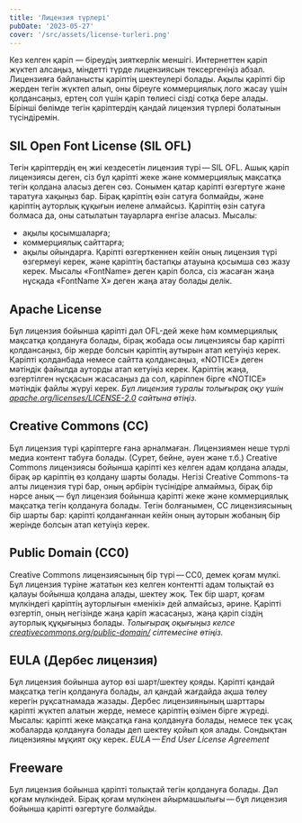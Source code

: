 ```yaml
---
title: 'Лицензия түрлері'
pubDate: '2023-05-27'
cover: '/src/assets/license-turleri.png'
---
```


Кез келген қаріп — біреудің зияткерлік меншігі. Интернеттен қаріп жүктеп алсаңыз, міндетті түрде лицензиясын тексергеніңіз абзал.
Лицензияға байланысты қаріптің шектеулері болады. Ақылы қаріпті бір жерден тегін жүктеп алып, оны біреуге коммерциялық лого жасау үшін қолдансаңыз, ертең сол үшін қаріп төлиесі сізді сотқа бере алады.
Бірінші бөлімде тегін қаріптердің қандай лицензия түрлері болатынын түсіндіремін.

## SIL Open Font License (SIL OFL)
Тегін қаріптердің ең жиі кездесетін лицензия түрі — SIL OFL. Ашық қаріп лицензиясы деген, сіз бұл қаріпті жеке және коммерциялық мақсатқа тегін қолдана аласыз деген сөз.
Сонымен қатар қаріпті өзгертуге және таратуға хақыңыз бар. Бірақ қаріптің өзін сатуға болмайды, және қаріптің ауторлық құқығын иелене алмайсыз.
Қаріптің өзін сатуға болмаса да, оны сатылатын тауарларға енгізе аласыз. Мысалы:
- ақылы қосымшаларға;
- коммерциялық сайттарға;
- ақылы ойындарға.
Қаріпті өзгерткеннен кейін оның лицензия түрі өзгермеуі керек, және қаріптің бастапқы атауына қосымша сөз жазу керек. Мысалы «FontName» деген қаріп болса, сіз жасаған жаңа нұсқада «FontName X» деген жаңа атау болады делік.

## Apache License
Бұл лицензия бойынша қаріпті дәл OFL-дей жеке hәм коммерциялық мақсатқа қолдануға болады, бірақ жобада осы лицензиясы бар қаріпті қолдансаңыз, бір жерде болсын қаріптің аутырын атап кетуіңіз керек.
Қаріпті қолданбада немесе сайтта қолдансаңыз, «NOTICE» деген мәтіндік файылда ауторды атап кетуіңіз керек. Қаріптің жаңа, өзгертілген нұсқасын жасасаңыз да сол, қаріппен бірге «NOTICE» мәтіндік файлы жүруі керек.
<em>Бұл лицензия туралы толығырақ оқу үшін [apache.org/licenses/LICENSE-2.0](https://apache.org/licenses/LICENSE-2.0) сайтына өтіңіз.</em>

## Creative Commons (CC)
Бұл лицензия түрі қаріптерге ғана арналмаған. Лицензиямен неше түрлі медиа контент табуға болады. (Сурет, бейне, әуен және т.б.)
Creative Commons лицензиясы бойынша қаріпті кез келген адам қолдана алады, бірақ әр қаріптің өз қолдану шарты болады.
Негізі Creative Commons-та алты лицензия түрі бар, оның әрбірін түсінідіре алмаймыз, бірақ бір нәрсе анық — бұл лицензия бойынша қаріпті жеке және коммерциялық мақсатқа тегін қолдануға болады.
Тегін болғанымен, СС лицензиясының бір шарты бар: қаріпті қолданғаннан кейін оның ауторын жобаның бір жерінде болсын атап кетуіңіз керек.

## Public Domain (CC0)
Creative Commons лицензиясының бір түрі — CC0, демек қоғам мүлкі. Бұл лицензия түріне жататын кез келген контентті адам толықтай өз қалауы бойынша қолдана алады, шектеу жоқ.
Тек бір шарт, қоғам мүлкіндегі қаріптің ауторлығын «менікі» дей алмайсыз, әрине.
Қаріпті өзгертіп, оның негізінде жаңа қаріп жасасаңыз, жаңа қаріп сіздің ауторлық құқығыңыз болады.
<em>Толығырақ оқығыңыз келсе [creativecommons.org/public-domain/](https://creativecommons.org/public-domain/) сілтемесіне өтіңіз.</em>

## EULA (Дербес лицензия)
Бұл лицензия бойынша аутор өзі шарт/шектеу қояды. Қаріпті қандай мақсатқа тегін қолдануға болады, ал қандай жағдайда ақша төлеу керегін рұқсатнамада жазады.
Дербес лицензиянының шарттары қаріпті жүктеп алатын жерде, немесе қаріптің өзімен бірге жүреді.
Мысалы: қаріпті жеке мақсатқа ғана қолдануға болады, немесе тек ұсақ жобаларда қолдануға болады деп шектеу қойып қоя алады. Сондықтан лицензияны мұқият оқу керек.
<em>EULA — End User License Agreement</em>

## Freeware
Бұл лицензия бойынша қаріпті толықтай тегін қолдануға болады. Дәл қоғам мүлкіндей. Бірақ қоғам мүлкінен айырмашылығы — бұл лицензия бойынша қаріпті өзгертуге болмайды.
